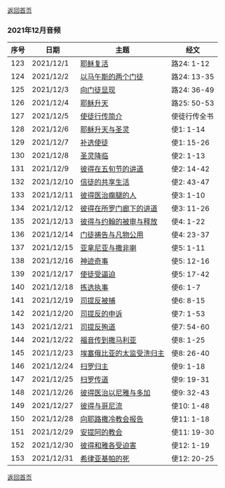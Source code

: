 
[返回首页](index)

### 2021年12月音频

|序号|日期|主题|经文|
|---|----|---|---|
|123|2021/12/1|[耶稣复活](https://carmelbible.sgp1.digitaloceanspaces.com/202112/Luke123.mp3)|路24: 1-12|
|124|2021/12/2|[以马午斯的两个门徒](https://carmelbible.sgp1.digitaloceanspaces.com/202112/Luke124.mp3)|路24: 13-35|
|125|2021/12/3|[向门徒显现](https://carmelbible.sgp1.digitaloceanspaces.com/202112/Luke125.mp3)|路24: 36-49|
|126|2021/12/4|[耶稣升天](https://carmelbible.sgp1.digitaloceanspaces.com/202112/Luke126.mp3)|路25: 50-53|
|127|2021/12/5|[使徒行传简介](https://carmelbible.sgp1.digitaloceanspaces.com/202112/Luke127.mp3)|使徒行传全书|
|128|2021/12/6|[耶稣升天与圣灵](https://carmelbible.sgp1.digitaloceanspaces.com/202112/Luke128.mp3)|使1: 1-14|
|129|2021/12/7|[补选使徒](https://carmelbible.sgp1.digitaloceanspaces.com/202112/Luke129.mp3)|使1: 15-26|
|130|2021/12/8|[圣灵降临](https://carmelbible.sgp1.digitaloceanspaces.com/202112/Luke130.mp3)|使2: 1-13|
|131|2021/12/9|[彼得在五旬节的讲道](https://carmelbible.sgp1.digitaloceanspaces.com/202112/Luke131.mp3)|使2: 14-42|
|132|2021/12/10|[信徒的共享生活](https://carmelbible.sgp1.digitaloceanspaces.com/202112/Luke132.mp3)|使2: 43-47|
|133|2021/12/11|[彼得医治瘸腿的人](https://carmelbible.sgp1.digitaloceanspaces.com/202112/Luke133.mp3)|使3: 1-10|
|134|2021/12/12|[彼得在所罗门廊下的讲道](https://carmelbible.sgp1.digitaloceanspaces.com/202112/Luke134.mp3)|使3: 11-26|
|135|2021/12/13|[彼得与约翰的被审与释放](https://carmelbible.sgp1.digitaloceanspaces.com/202112/Act135.mp3)|使4: 1-22|
|136|2021/12/14|[门徒祷告与凡物公用](https://carmelbible.sgp1.digitaloceanspaces.com/202112/Act136.mp3)|使4: 23-37|
|137|2021/12/15|[亚拿尼亚与撒非喇](https://carmelbible.sgp1.digitaloceanspaces.com/202112/Act137.mp3)|使5: 1-11|
|138|2021/12/16|[神迹奇事](https://carmelbible.sgp1.digitaloceanspaces.com/202112/Act138.mp3)|使5: 12-16|
|139|2021/12/17|[使徒受逼迫](https://carmelbible.sgp1.digitaloceanspaces.com/202112/Act139.mp3)|使5: 17-42|
|140|2021/12/18|[拣选执事](https://carmelbible.sgp1.digitaloceanspaces.com/202112/Act140.mp3)|使6: 1-7|
|141|2021/12/19|[司提反被捕](https://carmelbible.sgp1.digitaloceanspaces.com/202112/Act141.mp3)|使6: 8-15|
|142|2021/12/20|[司提反的申诉](https://carmelbible.sgp1.digitaloceanspaces.com/202112/Act142.mp3)|使7: 1-53|
|143|2021/12/21|[司提反殉道](https://carmelbible.sgp1.digitaloceanspaces.com/202112/Act143.mp3)|使7: 54-60|
|144|2021/12/22|[福音传到撒马利亚](https://carmelbible.sgp1.digitaloceanspaces.com/202112/Act144.mp3)|使8: 1-25|
|145|2021/12/23|[埃塞俄比亚的太监受洗归主](https://carmelbible.sgp1.digitaloceanspaces.com/202112/Act145.mp3)|使8: 26-40|
|146|2021/12/24|[扫罗归主](https://carmelbible.sgp1.digitaloceanspaces.com/202112/Act146.mp3)|使9: 1-18|
|147|2021/12/25|[扫罗传道](https://carmelbible.sgp1.digitaloceanspaces.com/202112/Act147.mp3)|使9: 19-31|
|148|2021/12/26|[彼得医治以尼雅与多加](https://carmelbible.sgp1.digitaloceanspaces.com/202112/Act148.mp3)|使9: 32-43|
|149|2021/12/27|[彼得与哥尼流](https://carmelbible.sgp1.digitaloceanspaces.com/202112/Act149.mp3)|使10: 1-48|
|150|2021/12/28|[向耶路撒冷教会报告](https://carmelbible.sgp1.digitaloceanspaces.com/202112/Act150.mp3)|使11: 1-18|
|151|2021/12/29|[安提阿的教会](https://carmelbible.sgp1.digitaloceanspaces.com/202112/Act151.mp3)|使11: 19-30|
|152|2021/12/30|[彼得和雅各受迫害](https://carmelbible.sgp1.digitaloceanspaces.com/202112/Act152.mp3)|使12: 1-19|
|153|2021/12/31|[希律亚基帕的死](https://carmelbible.sgp1.digitaloceanspaces.com/202112/Act153.mp3)|使12: 20-25|

[返回首页](index)
